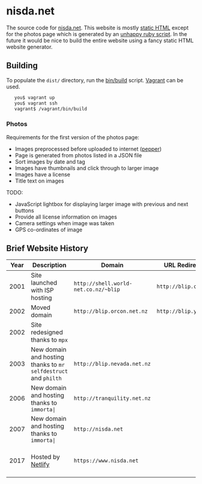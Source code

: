 # nisda.net

The source code for [nisda.net](https://www.nisda.net/). This website is mostly [static HTML](www/static/) except for the photos page which is generated by an [unhappy ruby script](bin/gen_photos_page). In the future it would be nice to build the entire website using a fancy static HTML website generator.

## Building

To populate the ``dist/`` directory, run the [bin/build](bin/build) script. [Vagrant](https://www.vagrantup.com/) can be used.

```bash
   you$ vagrant up
   you$ vagrant ssh
   vagrant$ /vagrant/bin/build
```

### Photos

Requirements for the first version of the photos page:

* Images preprocessed before uploaded to internet ([pepper](https://github.com/literatesnow/pepper))
* Page is generated from photos listed in a JSON file
* Sort images by date and tag
* Images have thumbnails and click through to larger image
* Images have a license
* Title text on images

TODO:

* JavaScript lightbox for displaying larger image with previous and next buttons
* Provide all license information on images
* Camera settings when image was taken
* GPS co-ordinates of image

## Brief Website History

Year|Description|Domain|URL Redirector|Language
---|---|---|---|---
2001|Site launched with ISP hosting|``http://shell.world-net.co.nz/~blip``|``http://blip.cjb.net``|Static HTML
2002|Moved domain|``http://blip.orcon.net.nz``|``http://blip.y2.org``|Static HTML
2002|Site redesigned thanks to ``mpx``|||Static HTML
2003|New domain and hosting thanks to ``mr selfdestruct`` and ``philth``|``http://blip.nevada.net.nz``||PHP
2006|New domain and hosting thanks to ``immorta\|``|``http://tranquility.net.nz``||PHP
2007|New domain and hosting thanks to ``immorta\|``|``http://nisda.net``||PHP
2017|Hosted by [Netlify](https://www.netlify.com/)|``https://www.nisda.net``||Static HTML built by CD

